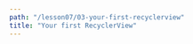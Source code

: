 ```yaml
---
path: "/lesson07/03-your-first-recyclerview"
title: "Your first RecyclerView"
---
```


<youtube id="qhgaREQllas"></youtube>
